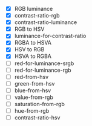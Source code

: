 - [x] RGB luminance
- [x] contrast-ratio-rgb
- [x] contrast-ratio-luminance
- [x] RGB to HSV
- [x] luminance-for-contrast-ratio
- [x] RGBA to HSVA
- [x] HSV to RGB
- [x] HSVA to RGBA
- [ ] red-for-luminance-srgb
- [ ] red-for-luminance-rgb
- [ ] red-from-hsv
- [ ] green-from-hsv
- [ ] blue-from-hsv
- [ ] value-from-rgb
- [ ] saturation-from-rgb
- [ ] hue-from-rgb
- [ ] contrast-ratio-hsv
